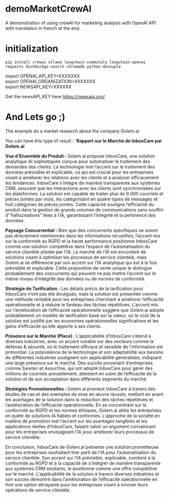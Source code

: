 # demoMarketCrewAI
A demonstration of using crewAI for marketing analysis with OpenAI API with translation in french at the end.


# initialization
`pip install crewai ollama langchain-community langchain-openai requests duckduckgo-search chromadb python-decouple`

export OPENAI_API_KEY=XXXXXXX   
export OPENAI_ORGANIZATION=XXXXXXX  
export NEWSAPI_KEY=XXXXXX

Get the newsAPI_KEY here https://newsapi.org/

# And Lets go ;) 

The example do a market research about the company Golem.ai

You can have this type of result : 
`**Rapport sur le Marché de InboxCare par Golem.ai**

**Vue d’Ensemble du Produit :**
Golem.ai propose InboxCare, une solution analytique AI sophistiquée 
conçue pour automatiser le traitement des demandes des clients. 
La technologie met l’accent sur le traitement des données prévisible 
et explicable, ce qui est crucial pour les entreprises visant à 
améliorer les relations avec les clients et à analyser efficacement 
les tendances. InboxCare s’intègre de manière transparente aux systèmes 
CRM, assurant que les interactions avec les clients sont synchronisées 
sur les plateformes. 
La solution est capable de traiter plus de 9 000 courriels et pièces jointes 
par mois, les catégorisant en quatre types de messages et huit catégories 
de pièces jointes. Cette capacité souligne l’efficacité du produit dans 
la gestion de grands volumes de communications sans souffrir 
d’“hallucinations” liées à l’IA, garantissant l’intégrité et 
la pertinence des données.

**Paysage Concurrentiel :**
Bien que des concurrents spécifiques ne soient pas directement mentionnés 
dans les informations recueillies, l’accent mis sur la conformité au RGPD 
et la haute performance positionne InboxCare comme une solution compétitive 
dans l’espace de l’automatisation du service clientèle pilotée par l’IA. 
Le marché de l’IA est encombré de solutions visant à optimiser les processus 
de service clientèle, mais Golem.ai se différencie par son accent sur 
l’IA analytique qui est à la fois prévisible et explicable. 
Cette proposition de vente unique le distingue probablement 
des concurrents qui peuvent ne pas mettre l’accent sur le même niveau 
d’intégrité des données ou de normes de conformité.

**Stratégie de Tarification :**
Les détails précis de la tarification pour InboxCare n’ont pas été divulgués,
 mais la solution est présentée comme une méthode rentable pour 
les entreprises cherchant à améliorer l’efficacité opérationnelle 
et à réduire le fardeau des tâches répétitives. L’accent mis sur 
l’amélioration de l’efficacité opérationnelle suggère que Golem.ai 
adopte probablement un modèle de tarification basé sur la valeur, 
où le coût de la solution est justifié par les économies 
opérationnelles significatives et les gains d’efficacité qu’elle 
apporte à ses clients.

**Présence sur le Marché (Place) :**
L’applicabilité d’InboxCare s’étend à diverses industries, 
avec un accent notable sur des secteurs comme la défense & sécurité,
où le traitement efficace et sensible de l’information est primordial. 
La polyvalence de la technologie et son adaptabilité aux besoins 
de différentes industries soulignent son applicabilité généralisée, 
indiquant une large présence sur le marché. Des succès provenant 
d’entreprises comme Saretec et AssurOne, qui ont adopté InboxCare 
pour gérer des millions de courriels annuellement, attestent en outre 
de l’efficacité de la solution et de son acceptation dans différents 
segments du marché.

**Stratégies Promotionnelles :**
Golem.ai promeut InboxCare à travers des études de cas et des exemples 
de mise en œuvre réussie, mettant en avant les avantages de la solution 
dans la réduction des tâches répétitives et l’amélioration de l’efficacité 
opérationnelle. En se concentrant sur la conformité au RGPD et les 
normes éthiques, Golem.ai attire les entreprises en quête de solutions 
IA fiables et conformes. L’approche de la société en matière de 
promotion met l’accent sur les avantages tangibles et les applications 
réelles d’InboxCare, faisant valoir un argument convaincant pour les 
entreprises envisageant l’IA pour améliorer leurs processus de service 
clientèle.

En conclusion, InboxCare de Golem.ai présente une solution prometteuse 
pour les entreprises souhaitant tirer parti de l’IA pour l’automatisation
du service clientèle. Son accent sur l’IA prévisible, explicable, 
combiné à la conformité au RGPD et à la capacité de s’intégrer de manière
transparente aux systèmes CRM existants, le positionne comme une offre 
compétitive sur le marché. L’applicabilité de la solution à travers diverses
 industries et son succès démontré dans l’amélioration de l’efficacité 
opérationnelle en font une option attrayante pour les entreprises visant 
à innover leurs opérations de service clientèle.
